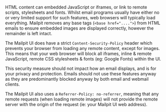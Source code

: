HTML content can embedded JavaScript or iframes, or link to remote scripts, stylesheets and fonts. Whilst email programs usually have either no or very limited support for such features, web browsers will typically load everything. Mailpit removes any base tags (`<base href="....">`) from HTML emails to ensure embedded images are displayed correctly, however the remainder is left intact. 

The Mailpit UI does have a strict `Content-Security-Policy` header which prevents your browser from loading any remote content, except for images. This means that your web browser will block all iframes, inline & remote JavaScript, remote CSS stylesheets & fonts (eg: Google Fonts) within the UI.

This security measure should not impact how an email displays, and is for your privacy and protection. Emails should not use these features anyway as they are predominantly blocked anyway by both email and webmail clients.

The Mailpit UI also uses a `Referrer-Policy: no-referrer`, meaning that any remote requests (when loading remote images) will not provide the remote server with the origin of the request (ie: your Mailpit UI web address).